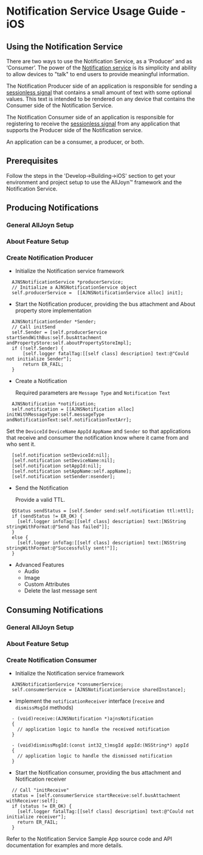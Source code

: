 # Notification Service Usage Guide - iOS

## Using the Notification Service

There are two ways to use the Notification Service, as a ‘Producer’ and as ‘Consumer’. The power of the [Notification service][learn_notif] is its simplicity and ability to allow devices to "talk" to end users to provide meaningful information.

The Notification Producer side of an application is responsible for sending a [sessionless signal][sessionless_signal] that contains a small amount of text with some optional values.  This text is intended to be rendered on any device that contains the Consumer side of the Notification Service.

The Notification Consumer side of an application is responsible for registering to receive the [sessionless signal][sessionless_signal] from any application that supports the Producer side of the Notification service.

An application can be a consumer, a producer, or both.

## Prerequisites

Follow the steps in the 'Develop->Building->iOS' section to get your environment and project setup to use the AllJoyn&trade; framework and the Notification Service. 

## Producing Notifications

### General AllJoyn Setup
### About Feature Setup
### Create Notification Producer

* Initialize the Notification service framework 
  
```
  AJNSNotificationService *producerService;
  // Initialize a AJNSNotificationService object
  self.producerService =  [[AJNSNotificationService alloc] init];
```

* Start the Notification producer, providing the bus attachment and About property store implementation

```
  AJNSNotificationSender *Sender; 
  // Call initSend
  self.Sender = [self.producerService startSendWithBus:self.busAttachment andPropertyStore:self.aboutPropertyStoreImpl];
  if (!self.Sender) {
      [self.logger fatalTag:[[self class] description] text:@"Could not initialize Sender"];
      return ER_FAIL;
  }
```

* Create a Notification

  Required parameters are `Message Type` and `Notification Text`

```
  AJNSNotification *notification;
  self.notification = [[AJNSNotification alloc] initWithMessageType:self.messageType andNotificationText:self.notificationTextArr];
```

  Set the `DeviceId` `DeviceName` `AppId` `AppName` and `Sender` so that applications that receive and consumer the notification know where it came from and who sent it.
  
```
  [self.notification setDeviceId:nil];
  [self.notification setDeviceName:nil];
  [self.notification setAppId:nil];
  [self.notification setAppName:self.appName];
  [self.notification setSender:nsender];
```
  
* Send the Notification

  Provide a valid TTL.

```
  QStatus sendStatus = [self.Sender send:self.notification ttl:nttl];
  if (sendStatus != ER_OK) {
    [self.logger infoTag:[[self class] description] text:[NSString stringWithFormat:@"Send has failed"]];
  }
  else {
    [self.logger infoTag:[[self class] description] text:[NSString stringWithFormat:@"Successfully sent!"]];
  }
```

* Advanced Features
  * Audio
  * Image
  * Custom Attributes
  * Delete the last message sent

## Consuming Notifications

### General AllJoyn Setup
### About Feature Setup
### Create Notification Consumer
* Initialize the Notification service framework 

```
  AJNSNotificationService *consumerService;
  self.consumerService = [AJNSNotificationService sharedInstance];
```
* Implement the `notificationReceiver` interface (`receive` and `dismissMsgId` methods)

```
  - (void)receive:(AJNSNotification *)ajnsNotification
  {
    // application logic to handle the received notification
  }
```
```
  - (void)dismissMsgId:(const int32_t)msgId appId:(NSString*) appId
  {
    // application logic to handle the dismissed notification
  }
```

* Start the Notification consumer, providing the bus attachment and Notification receiver

```
  // Call "initReceive"
  status = [self.consumerService startReceive:self.busAttachment withReceiver:self];
  if (status != ER_OK) {
    [self.logger fatalTag:[[self class] description] text:@"Could not initialize receiver"];
    return ER_FAIL;
  }
```
  
Refer to the Notification Service Sample App source code and API documentation for examples and more details.  

[learn_notif]: /learn/base-services/notifications
[sessionless_signal]: /learn/core-framework#sessionless-signal

